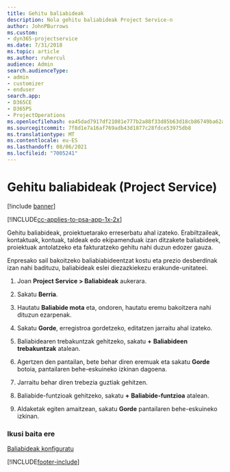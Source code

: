 ```yaml
---
title: Gehitu baliabideak
description: Nola gehitu baliabideak Project Service-n
author: JohnPBurrows
ms.custom:
- dyn365-projectservice
ms.date: 7/31/2018
ms.topic: article
ms.author: ruhercul
audience: Admin
search.audienceType:
- admin
- customizer
- enduser
search.app:
- D365CE
- D365PS
- ProjectOperations
ms.openlocfilehash: ea45dad7917df21081e777b2a88f33d85b63d18cb86749ba62a24dfdf48bd939
ms.sourcegitcommit: 7f8d1e7a16af769adb43d1877c28fdce53975db8
ms.translationtype: MT
ms.contentlocale: eu-ES
ms.lasthandoff: 08/06/2021
ms.locfileid: "7005241"
---
```

# <a name="add-resources-project-service"></a>Gehitu baliabideak (Project Service)

[!include [banner](../includes/psa-now-project-operations.md)]

[!INCLUDE[cc-applies-to-psa-app-1x-2x](../includes/cc-applies-to-psa-app-1x-2x.md)]

Gehitu baliabideak, proiektuetarako erreserbatu ahal izateko. Erabiltzaileak, kontaktuak, kontuak, taldeak edo ekipamenduak izan ditzakete baliabideek, proiektuak antolatzeko eta fakturatzeko gehitu nahi duzun edozer gauza.  
  
Enpresako sail bakoitzeko baliabiabideentzat kostu eta prezio desberdinak izan nahi badituzu, baliabideak eslei diezazkiekezu erakunde-unitateei.  
  
1.  Joan **Project Service > Baliabideak** aukerara.  
  
2.  Sakatu **Berria**.  
  
3.  Hautatu **Baliabide mota** eta, ondoren, hautatu eremu bakoitzera nahi dituzun ezarpenak.  
  
4.  Sakatu **Gorde**, erregistroa gordetzeko, editatzen jarraitu ahal izateko.  
  
5.  Baliabidearen trebakuntzak gehitzeko, sakatu **+** **Baliabideen trebakuntzak** atalean.  
  
6.  Agertzen den pantailan, bete behar diren eremuak eta sakatu **Gorde** botoia, pantailaren behe-eskuineko izkinan dagoena.  
  
7.  Jarraitu behar diren trebezia guztiak gehitzen.  
  
8.  Baliabide-funtzioak gehitzeko, sakatu **+** **Baliabide-funtzioa** atalean.  
  
9. Aldaketak egiten amaitzean, sakatu **Gorde** pantailaren behe-eskuineko izkinan.  
  
### <a name="see-also"></a>Ikusi baita ere  
 [Baliabideak konfiguratu](../psa/set-up-resources.md)


[!INCLUDE[footer-include](../includes/footer-banner.md)]